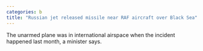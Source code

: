 ```yaml
---
categories: b
title: "Russian jet released missile near RAF aircraft over Black Sea"
---
```

The unarmed plane was in international airspace when the incident happened last month, a minister says.